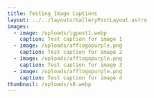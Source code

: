 ```yaml
---
title: Testing Image Captions
layout: ../../layouts/GalleryPostLayout.astro
images:
  - image: /uploads/igpost1.webp
    caption: Test caption for image 1
  - image: /uploads/afflogopurple.png
    caption: Test caption for image 2
  - image: /uploads/afflogopurple.png
    caption: Test caption for image 3
  - image: /uploads/afflogopurple.png
    caption: Test caption for image 4
thumbnail: /uploads/s8.webp
---
```

